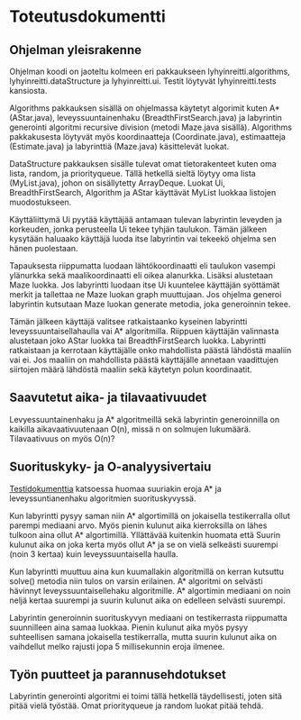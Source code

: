 # Toteutusdokumentti

## Ohjelman yleisrakenne

Ohjelman koodi on jaoteltu kolmeen eri pakkaukseen lyhyinreitti.algorithms, lyhyinreitti.dataStructure ja lyhyinreitti.ui. Testit löytyvät lyhyinreitti.tests kansiosta.

Algorithms pakkauksen sisällä on ohjelmassa käytetyt algorimit kuten A* (AStar.java), leveyssuuntainenhaku (BreadthFirstSearch.java) ja labyrintin generointi algoritmi recursive division (metodi Maze.java sisällä). Algorithms pakkakusesta löytyvät myös koordinaatteja (Coordinate.java), estimaatteja (Estimate.java) ja labyrinttiä (Maze.java) käsittelevät luokat.

DataStructure pakkauksen sisälle tulevat omat tietorakenteet kuten oma lista, random, ja priorityqueue. Tällä hetkellä sieltä löytyy oma lista (MyList.java), johon on sisällytetty ArrayDeque. Luokat Ui, BreadthFirstSearch, Algorithm ja AStar käyttävät MyList luokkaa listojen muodostukseen.

Käyttäliittymä Ui pyytää käyttäjää antamaan tulevan labyrintin leveyden ja korkeuden, jonka perusteella Ui tekee tyhjän taulukon. Tämän jälkeen kysytään haluaako käyttäjä luoda itse labyrintin vai tekeekö ohjelma sen hänen puolestaan. 

Tapauksesta riippumatta luodaan lähtökoordinaatti eli taulukon vasempi ylänurkka sekä maalikoordinaatti eli oikea alanurkka. Lisäksi alustetaan Maze luokka. Jos labyrintti luodaan itse Ui kuuntelee käyttäjän syöttämät merkit ja tallettaa ne Maze luokan graph muuttujaan. Jos ohjelma generoi labyrintin kutsutaan Maze luokan generate metodia, joka generoinnin tekee. 

Tämän jälkeen käyttäjä valitsee ratkaistaanko kyseinen labyrintti leveyssuuntaisellahaulla vai A* algoritmilla. Riippuen käyttäjän valinnasta alustetaan joko AStar luokka tai BreadthFirstSearch luokka. Labyrintti ratkaistaan ja kerrotaan käyttäjälle onko mahdollista päästä lähdöstä maaliin vai ei. Jos maaliin on mahdollista päästä käyttäjälle annetaan vaadittujen siirtojen määrä lähdöstä maaliin sekä käytetyn polun koordinaatit. 


## Saavutetut aika- ja tilavaativuudet

Levyessuuntainenhaku ja A* algoritmeillä sekä labyrintin generoinnilla on kaikilla aikavaativuutenaan O(n), missä n on solmujen lukumäärä. Tilavaativuus on myös O(n)? 


## Suorituskyky- ja O-analyysivertaiu

[Testidokumenttia](https://github.com/SIholin/tiralabra-Labyrintti/blob/master/documentation/Testaus.md) katsoessa huomaa suuriakin eroja A* ja leveyssuntianenhaku algoritmien suorituskyvyssä. 

Kun labyrintti pysyy saman niin A* algortimillä on jokaisella testikerralla ollut parempi mediaani arvo. Myös pienin kulunut aika kierroksilla on lähes tulkoon aina ollut A* algortimillä. Yllättävää kuitenkin huomata että Suurin kulunut aika on joka kerta myös ollut A* ja se on vielä selkeästi suurempi (noin 3 kertaa) kuin leveyssuuntaisella haulla.

Kun labyrintti muuttuu aina kun kuumallakin algoritmillä on kerran kutsuttu solve() metodia niin tulos on varsin erilainen. A* algoritmi on selvästi hävinnyt leveyssuuntaisellehaku algoritmille. A* algortimin mediaani on noin neljä kertaa suurempi ja suurin kulunut aika on edelleen selvästi suurempi.

Labyrintin generoinnin suorituskyvyn mediaani on testikerrasta riippumatta suunnilleen aina samaa luokkaa. Pienin kulunut aika myös pysyy suhteellisen samana jokaisella testikerralla, mutta suurin kulunut aika on vaihdellut melko rajusti jopa 5 millisekunnin eroja ilmenee.


## Työn puutteet ja parannusehdotukset

Labyrintin generointi algoritmi ei toimi tällä hetkellä täydellisesti, joten sitä pitää vielä työstää. Omat priorityqueue ja random luokat pitää tehdä.
